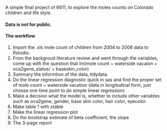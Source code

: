 A simple final project of 6611, to explore the moles counts on Colorado children and life style.
#### Data is not for public. ####
#### The workflow ####
1. Import the .xls mole count of children from 2004 to 2008 data to Rstudio.
2. From the backgroud literature review and went through the variables, come up with the question that lm(mole count ~ waterside vacaion + oca2gene_status/ + baseskin_color)
3. Summary the informtion of the data, tidydata.
4. Do the linear regression diagnostic quick in sas and find the proper set of mole count ~ waterside vacation (data in longitudinal form, just choose one time point to do simple linear regression)
5. Make a decision what the model is, whether to include other variables such as oca2gene, gender, base skin color, hair color, eyecolor.
6. Make table 1 with xtable
7. Make the linear regression plot
8. Do the bootstrap estimate of beta coefficient, the slope
9. The 3-page report
